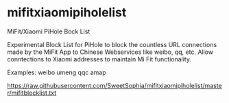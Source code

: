 # mifitxiaomipiholelist
MiFit/Xiaomi PiHole Bock List

Experimental Block List for PiHole to block the countless URL connections made by the MiFit App to Chinese Webservices like weibo, qq, etc. Allow conntections to Xiaomi addresses to maintain Mi Fit functionality.

Examples:
weibo
umeng
qqc
amap


https://raw.githubusercontent.com/SweetSophia/mifitxiaomipiholelist/master/mifitblocklist.txt
